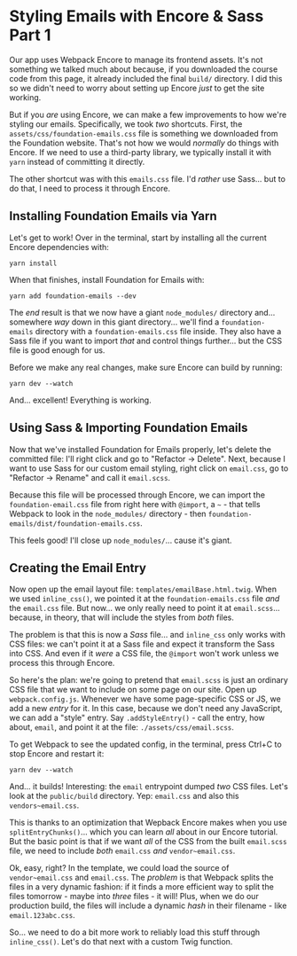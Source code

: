 # Styling Emails with Encore & Sass Part 1

Our app uses Webpack Encore to manage its frontend assets. It's not something we
talked much about because, if you downloaded the course code from this page, it
already included the final `build/` directory. I did this so we didn't need to
worry about setting up Encore *just* to get the site working.

But if you *are* using Encore, we can make a few improvements to how we're
styling our emails. Specifically, we took *two* shortcuts. First, the
`assets/css/foundation-emails.css` file is something we downloaded from
the Foundation website. That's not how we would *normally* do things with Encore.
If we need to use a third-party library, we typically install it with `yarn` instead
of committing it directly.

The other shortcut was with this `emails.css` file. I'd *rather* use Sass... but
to do that, I need to process it through Encore.

## Installing Foundation Emails via Yarn

Let's get to work! Over in the terminal, start by installing all the current
Encore dependencies with:

```terminal
yarn install
```

When that finishes, install Foundation for Emails with:

```terminal
yarn add foundation-emails --dev
```

The *end* result is that we now have a giant `node_modules/` directory and...
somewhere *way* down in this giant directory... we'll find a
`foundation-emails` directory with a `foundation-emails.css` file inside. They
also have a Sass file if you want to import *that* and control things further...
but the CSS file is good enough for us.

Before we make any real changes, make sure Encore can build by running:

```terminal
yarn dev --watch
```

And... excellent! Everything is working.

## Using Sass & Importing Foundation Emails

Now that we've installed Foundation for Emails properly, let's delete the committed
file: I'll right click and go to "Refactor -> Delete". Next, because I want to
use Sass for our custom email styling, right click on `email.css`, go to
"Refactor -> Rename" and call it `email.scss`.

Because this file will be processed through Encore, we can import the
`foundation-email.css` file from right here with `@import`, a `~` - that tells
Webpack to look in the `node_modules/` directory - then
`foundation-emails/dist/foundation-emails.css`.

This feels good! I'll close up `node_modules/`... cause it's giant.

## Creating the Email Entry

Now open up the email layout file: `templates/emailBase.html.twig`. When we used
`inline_css()`, we pointed it at the `foundation-emails.css` file *and* the
`email.css` file. But now... we only really need to point it at `email.scss`...
because, in theory, that will include the styles from *both* files.

The problem is that this is now a *Sass* file... and `inline_css` only works
with CSS files: we can't point it at a Sass file and expect it transform the Sass
into CSS. And even if it *were* a CSS file, the `@import` won't work unless we
process this through Encore.

So here's the plan: we're going to pretend that `email.scss` is just an ordinary
CSS file that we want to include on some page on our site. Open up
`webpack.config.js`. Whenever we have some page-specific CSS or JS, we add a
new *entry* for it. In this case, because we don't need any JavaScript, we can
add a "style" entry. Say `.addStyleEntry()` - call the entry, how about, `email`,
and point it at the file: `./assets/css/email.scss`.

To get Webpack to see the updated config, in the terminal, press Ctrl+C to stop
Encore and restart it:

```terminal-silent
yarn dev --watch
```

And... it builds! Interesting: the `email` entrypoint dumped *two* CSS files.
Let's look at the `public/build` directory. Yep: `email.css` and also this
`vendors~email.css`.

This is thanks to an optimization that Wepback Encore makes when you use
`splitEntryChunks()`... which you can learn *all* about in our Encore tutorial.
But the basic point is that if we want *all* of the CSS from the built `email.scss`
file, we need to include *both* `email.css` *and* `vendor~email.css`.

Ok, easy, right? In the template, we could load the source of `vendor~email.css`
and `email.css`. The *problem* is that Webpack splits the files in a very dynamic
fashion: if it finds a more efficient way to split the files tomorrow - maybe
into *three* files - it will! Plus, when we do our production build, the files
will include a dynamic *hash* in their filename - like `email.123abc.css`.

So... we need to do a bit more work to reliably load this stuff through
`inline_css()`. Let's do that next with a custom Twig function.
